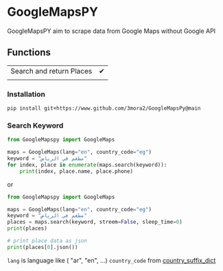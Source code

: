 # GoogleMapsPY

GoogleMapsPY aim to scrape data from Google Maps without Google API


## Functions

|                          |   |
|--------------------------|---|
| Search and return Places | ✔ |
|                          |   |


### Installation
```
pip install git+https://www.github.com/3mora2/GoogleMapsPy@main
```

### Search Keyword
```python
from GoogleMapspy import GoogleMaps

maps = GoogleMaps(lang="en", country_code="eg")
keyword = "مطعم في الرياض"
for index, place in enumerate(maps.search(keyword)):
    print(index, place.name, place.phone)
```
or
```python
from GoogleMapspy import GoogleMaps

maps = GoogleMaps(lang="en", country_code="eg")
keyword = "مطعم في الرياض"
places = maps.search(keyword, streem=False, sleep_time=0)
print(places)

# print place data as json
print(places[0].json())
```

`lang` is language like ( "ar", "en", ...)
`country_code` from [country_suffix_dict](https://www.github.com/3mora2/GoogleMapsPy/GoogleMapsPy/const.py)